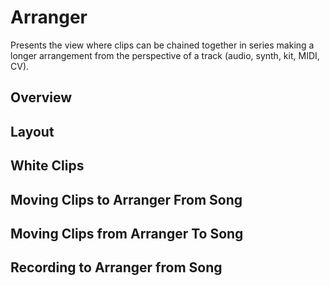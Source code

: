 # Arranger

Presents the view where clips can be chained together in series making a longer arrangement
from the perspective of a track (audio, synth, kit, MIDI, CV).

## Overview

## Layout

## White Clips

## Moving Clips to Arranger From Song

## Moving Clips from Arranger To Song

## Recording to Arranger from Song